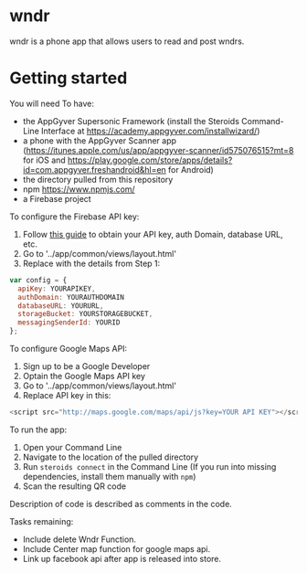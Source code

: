 # wndr
wndr is a phone app that allows users to read and post wndrs.

# Getting started
You will need
To have:

- the AppGyver Supersonic Framework (install the Steroids Command-Line Interface at https://academy.appgyver.com/installwizard/)
- a phone with the AppGyver Scanner app (https://itunes.apple.com/us/app/appgyver-scanner/id575076515?mt=8 for iOS and https://play.google.com/store/apps/details?id=com.appgyver.freshandroid&hl=en for Android)
- the directory pulled from this repository 
- npm https://www.npmjs.com/
- a Firebase project

To configure the Firebase API key:

1. Follow [this guide](https://firebase.google.com/docs/ios/setup) to obtain your API key, auth Domain, database URL, etc.
2. Go to '../app/common/views/layout.html'
3. Replace with the details from Step 1:
```javascript
var config = {
  apiKey: YOURAPIKEY,
  authDomain: YOURAUTHDOMAIN
  databaseURL: YOURURL,
  storageBucket: YOURSTORAGEBUCKET,
  messagingSenderId: YOURID
};
```
To configure Google Maps API:

1. Sign up to be a Google Developer
2. Optain the Google Maps API key
3. Go to '../app/common/views/layout.html'
4. Replace API key in this:
```javascript
<script src="http://maps.google.com/maps/api/js?key=YOUR API KEY"></script>
```

To run the app:

1. Open your Command Line
2. Navigate to the location of the pulled directory
3. Run `steroids connect` in the Command Line (If you run into missing dependencies, install them manually with `npm`)
4. Scan the resulting QR code

Description of code is described as comments in the code.

Tasks remaining:

- Include delete Wndr Function.
- Include Center map function for google maps api.
- Link up facebook api after app is released into store.
